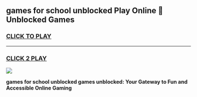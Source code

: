 
## games for school unblocked Play Online 👋 Unblocked Games
<h3>
<a href="https://news.freeplayer.one?title=games_for_school_unblocked&ref=17GH">CLICK TO PLAY</a></h3>
<hr>

<h3>
<a href="https://news.freeplayer.one?title=games_for_school_unblocked&ref=17GH">CLICK 2 PLAY</a>
  
</h3>

<a href="https://news.freeplayer.one?title=games_for_school_unblocked&ref=17GH/"><img src="https://clearcache.store/games.png"></a>


**games for school unblocked games unblocked: Your Gateway to Fun and Accessible Online Gaming**

